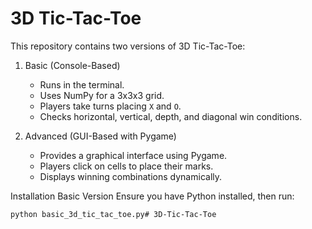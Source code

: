 # 3D Tic-Tac-Toe
This repository contains two versions of 3D Tic-Tac-Toe:

1. Basic (Console-Based)  
   - Runs in the terminal.  
   - Uses NumPy for a 3x3x3 grid.  
   - Players take turns placing `X` and `O`.  
   - Checks horizontal, vertical, depth, and diagonal win conditions. 

2. Advanced (GUI-Based with Pygame)  
   - Provides a graphical interface using Pygame.  
   - Players click on cells to place their marks.  
   - Displays winning combinations dynamically.  

Installation
Basic Version
Ensure you have Python installed, then run:
```bash
python basic_3d_tic_tac_toe.py# 3D-Tic-Tac-Toe

